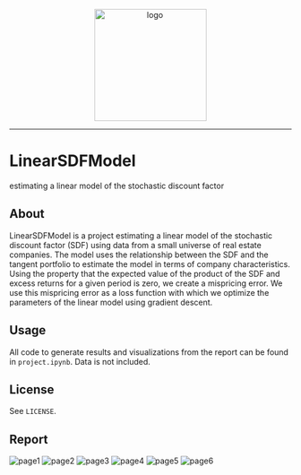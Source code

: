 <p align="center"><img src="https://github.com/nathanbronson/LinearSDFModel/blob/main/logo.jpg?raw=true" alt="logo" width="200"/></p>

_____
# LinearSDFModel
estimating a linear model of the stochastic discount factor

## About
LinearSDFModel is a project estimating a linear model of the stochastic discount factor (SDF) using data from a small universe of real estate companies. The model uses the relationship between the SDF and the tangent portfolio to estimate the model in terms of company characteristics. Using the property that the expected value of the product of the SDF and excess returns for a given period is zero, we create a mispricing error. We use this mispricing error as a loss function with which we optimize the parameters of the linear model using gradient descent.

## Usage
All code to generate results and visualizations from the report can be found in `project.ipynb`. Data is not included.

## License
See `LICENSE`.

## Report
![page1](./images/report%20page%201.png)
![page2](./images/report%20page%202.png)
![page3](./images/report%20page%203.png)
![page4](./images/report%20page%204.png)
![page5](./images/report%20page%205.png)
![page6](./images/report%20page%206.png)

